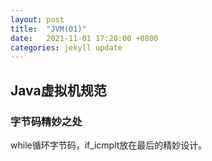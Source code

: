```yaml
---
layout: post
title:  "JVM(01)"
date:   2021-11-01 17:20:00 +0800
categories: jekyll update
---
```


## Java虚拟机规范

### 字节码精妙之处
while循环字节码，if_icmplt放在最后的精妙设计。
